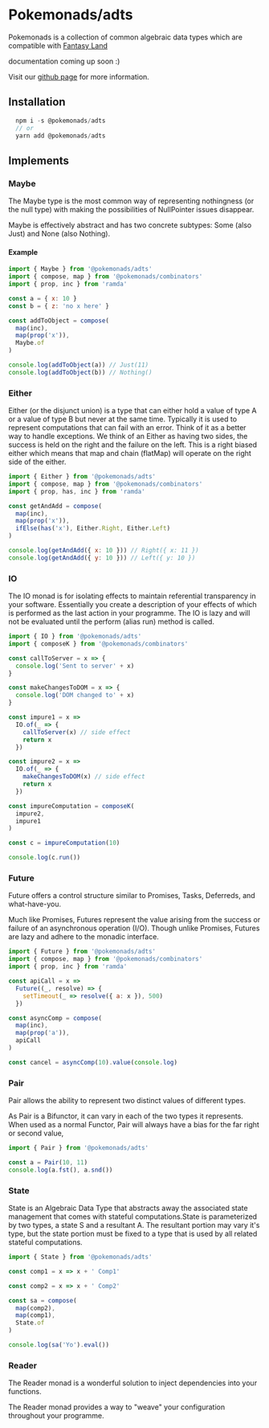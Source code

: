 # Pokemonads/adts

Pokemonads is a collection of common algebraic data types which are compatible with [Fantasy Land](https://github.com/fantasyland/fantasy-land/)

documentation coming up soon :)

Visit our [github page](https://github.com/kanitsharma/pokemonads) for more information.

## Installation

```javascript
  npm i -s @pokemonads/adts
  // or
  yarn add @pokemonads/adts
```

## Implements

### Maybe

The Maybe type is the most common way of representing nothingness (or the null type) with making the possibilities of NullPointer issues disappear.

Maybe is effectively abstract and has two concrete subtypes: Some (also Just) and None (also Nothing).

#### Example

```javascript
import { Maybe } from '@pokemonads/adts'
import { compose, map } from '@pokemonads/combinators'
import { prop, inc } from 'ramda'

const a = { x: 10 }
const b = { z: 'no x here' }

const addToObject = compose(
  map(inc),
  map(prop('x')),
  Maybe.of
)

console.log(addToObject(a)) // Just(11)
console.log(addToObject(b)) // Nothing()
```

### Either

Either (or the disjunct union) is a type that can either hold a value of type A or a value of type B but never at the same time. Typically it is used to represent computations that can fail with an error. Think of it as a better way to handle exceptions. We think of an Either as having two sides, the success is held on the right and the failure on the left. This is a right biased either which means that map and chain (flatMap) will operate on the right side of the either.

```javascript
import { Either } from '@pokemonads/adts'
import { compose, map } from '@pokemonads/combinators'
import { prop, has, inc } from 'ramda'

const getAndAdd = compose(
  map(inc),
  map(prop('x')),
  ifElse(has('x'), Either.Right, Either.Left)
)

console.log(getAndAdd({ x: 10 })) // Right({ x: 11 })
console.log(getAndAdd({ y: 10 })) // Left({ y: 10 })
```

### IO

The IO monad is for isolating effects to maintain referential transparency in your software. Essentially you create a description of your effects of which is performed as the last action in your programme. The IO is lazy and will not be evaluated until the perform (alias run) method is called.

```javascript
import { IO } from '@pokemonads/adts'
import { composeK } from '@pokemonads/combinators'

const callToServer = x => {
  console.log('Sent to server' + x)
}

const makeChangesToDOM = x => {
  console.log('DOM changed to' + x)
}

const impure1 = x =>
  IO.of(_ => {
    callToServer(x) // side effect
    return x
  })

const impure2 = x =>
  IO.of(_ => {
    makeChangesToDOM(x) // side effect
    return x
  })

const impureComputation = composeK(
  impure2,
  impure1
)

const c = impureComputation(10)

console.log(c.run())
```

### Future

Future offers a control structure similar to Promises, Tasks, Deferreds, and what-have-you.

Much like Promises, Futures represent the value arising from the success or failure of an asynchronous operation (I/O). Though unlike Promises, Futures are lazy and adhere to the monadic interface.

```javascript
import { Future } from '@pokemonads/adts'
import { compose, map } from '@pokemonads/combinators'
import { prop, inc } from 'ramda'

const apiCall = x =>
  Future((_, resolve) => {
    setTimeout(_ => resolve({ a: x }), 500)
  })

const asyncComp = compose(
  map(inc),
  map(prop('a')),
  apiCall
)

const cancel = asyncComp(10).value(console.log)
```

### Pair

Pair allows the ability to represent two distinct values of different types.

As Pair is a Bifunctor, it can vary in each of the two types it represents. When used as a normal Functor, Pair will always have a bias for the far right or second value,

```javascript
import { Pair } from '@pokemonads/adts'

const a = Pair(10, 11)
console.log(a.fst(), a.snd())
```

### State

State is an Algebraic Data Type that abstracts away the associated state management that comes with stateful computations.State is parameterized by two types, a state S and a resultant A. The resultant portion may vary it's type, but the state portion must be fixed to a type that is used by all related stateful computations.

```javascript
import { State } from '@pokemonads/adts'

const comp1 = x => x + ' Comp1'

const comp2 = x => x + ' Comp2'

const sa = compose(
  map(comp2),
  map(comp1),
  State.of
)

console.log(sa('Yo').eval())
```

### Reader

The Reader monad is a wonderful solution to inject dependencies into your functions.

The Reader monad provides a way to "weave" your configuration throughout your programme.
